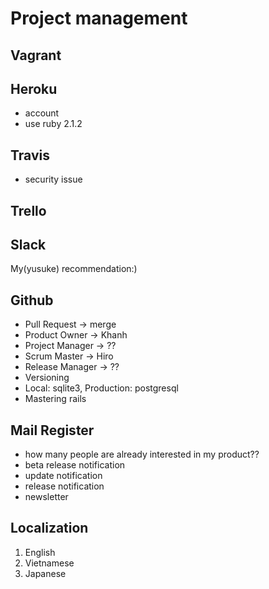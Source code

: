 Project management
===================

Vagrant
-------------

Heroku
-------------

  - account
  - use ruby 2.1.2

Travis
-------------

  - security issue

Trello
-------------

Slack
-------------

My(yusuke) recommendation:)


Github
-------------

  - Pull Request -> merge
  - Product Owner -> Khanh
  - Project Manager -> ??
  - Scrum Master -> Hiro
  - Release Manager -> ??
  - Versioning
  - Local: sqlite3, Production: postgresql
  - Mastering rails

Mail Register
---------------

  - how many people are already interested in my product??
  - beta release notification
  - update notification
  - release notification
  - newsletter

Localization
---------------

  1. English
  2. Vietnamese
  3. Japanese
